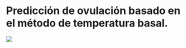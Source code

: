 # Predicción de ovulación basado en el método de temperatura basal.
![](https://github.com/valegb13/Proyecto-IA/blob/main/Proyecto.gif)
